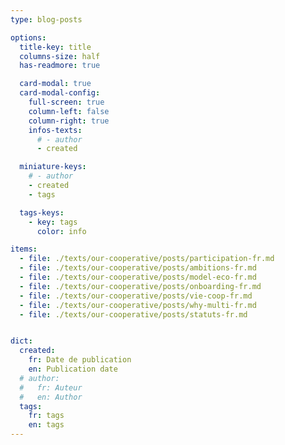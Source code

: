 ```yaml
---
type: blog-posts

options:
  title-key: title
  columns-size: half
  has-readmore: true

  card-modal: true
  card-modal-config:
    full-screen: true
    column-left: false
    column-right: true
    infos-texts: 
      # - author
      - created

  miniature-keys: 
    # - author
    - created
    - tags

  tags-keys: 
    - key: tags
      color: info

items:
  - file: ./texts/our-cooperative/posts/participation-fr.md
  - file: ./texts/our-cooperative/posts/ambitions-fr.md
  - file: ./texts/our-cooperative/posts/model-eco-fr.md
  - file: ./texts/our-cooperative/posts/onboarding-fr.md
  - file: ./texts/our-cooperative/posts/vie-coop-fr.md
  - file: ./texts/our-cooperative/posts/why-multi-fr.md
  - file: ./texts/our-cooperative/posts/statuts-fr.md


dict:
  created:
    fr: Date de publication
    en: Publication date
  # author:
  #   fr: Auteur
  #   en: Author
  tags:
    fr: tags
    en: tags
---
```

